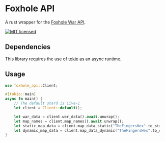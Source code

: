 # Foxhole API

A rust wrapper for the [Foxhole War API](https://github.com/clapfoot/warapi).

[![MIT licensed][mit-badge]][mit-url]

[mit-badge]: https://img.shields.io/badge/license-MIT-blue.svg
[mit-url]: https://github.com/tokio-rs/tokio/blob/master/LICENSE

## Dependencies

This library requires the use of [tokio](https://github.com/tokio-rs/tokio) as an async runtime.

## Usage

```rust
use foxhole_api::Client;

#[tokio::main]
async fn main() {
    // The default shard is Live-1
    let client = Client::default();

    let war_data = client.war_data().await.unwrap();
    let map_names = client.map_names().await.unwrap();
    let static_map_data = client.map_data_static("TheFingersHex".to_string()).await.unwrap();
    let dynamic_map_data = client.map_data_dynamic("TheFingersHex".to_string()).await.unwrap();
}
```
